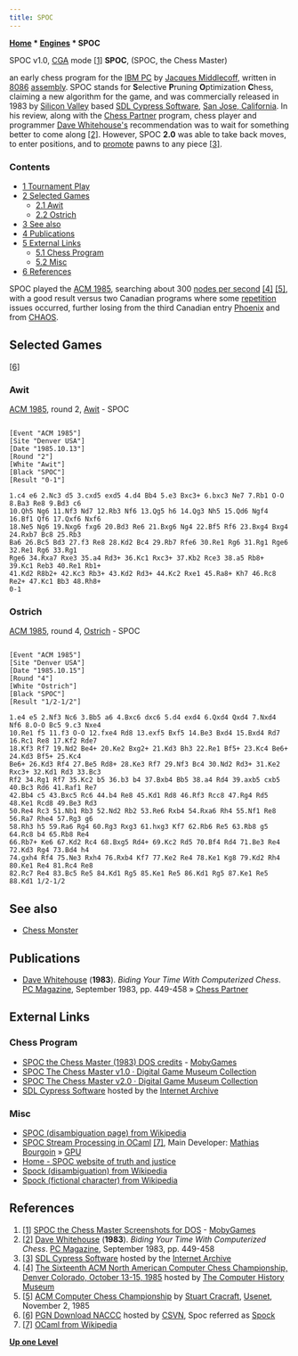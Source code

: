 ```yaml
---
title: SPOC
---
```

**[Home](Home "Home") \* [Engines](Engines "Engines") \* SPOC**



 [](https://www.mobygames.com/game/dos/spoc-the-chess-master/screenshots/gameShotId,869375/) SPOC v1.0, [CGA](https://en.wikipedia.org/wiki/Color_Graphics_Adapter) mode <a id="cite-note-1" href="#cite-ref-1">[1]</a> 
**SPOC**, (SPOC, the Chess Master)  

an early chess program for the [IBM PC](IBM_PC "IBM PC") by [Jacques Middlecoff](Jacques_Middlecoff "Jacques Middlecoff"), written in [8086](8086 "8086") [assembly](Assembly "Assembly"). 
SPOC stands for **S**elective **P**runing **O**ptimization **C**hess, claiming a new algorithm for the game, and was commercially released in 1983 by [Silicon Valley](https://en.wikipedia.org/wiki/Silicon_Valley) based [SDL Cypress Software](https://en.wikipedia.org/wiki/Cypress_Semiconductor), [San Jose, California](https://en.wikipedia.org/wiki/San_Jose,_California). In his review, along with the [Chess Partner](Chess_Partner "Chess Partner") program, chess player and programmer [Dave Whitehouse's](index.php?title=Dave_Whitehouse&action=edit&redlink=1 "Dave Whitehouse (page does not exist)") recommendation was to wait for something better to come along <a id="cite-note-2" href="#cite-ref-2">[2]</a>. However, SPOC **2.0** was able to take back moves, to enter positions, and to [promote](Promotions "Promotions") pawns to any piece <a id="cite-note-3" href="#cite-ref-3">[3]</a>.



### Contents


* [1 Tournament Play](#tournament-play)
* [2 Selected Games](#selected-games)
	+ [2.1 Awit](#awit)
	+ [2.2 Ostrich](#ostrich)
* [3 See also](#see-also)
* [4 Publications](#publications)
* [5 External Links](#external-links)
	+ [5.1 Chess Program](#chess-program)
	+ [5.2 Misc](#misc)
* [6 References](#references)






SPOC played the [ACM 1985](ACM_1985 "ACM 1985"), searching about 300 [nodes per second](Nodes_per_Second "Nodes per Second") <a id="cite-note-4" href="#cite-ref-4">[4]</a> <a id="cite-note-5" href="#cite-ref-5">[5]</a>, with a good result versus two Canadian programs where some [repetition](Repetitions "Repetitions") issues occurred, further losing from the third Canadian entry [Phoenix](Phoenix "Phoenix") and from [CHAOS](CHAOS "CHAOS"). 



## Selected Games


<a id="cite-note-6" href="#cite-ref-6">[6]</a>



### Awit


[ACM 1985](ACM_1985 "ACM 1985"), round 2, [Awit](Awit "Awit") - SPOC




```

[Event "ACM 1985"]
[Site "Denver USA"]
[Date "1985.10.13"]
[Round "2"]
[White "Awit"]
[Black "SPOC"]
[Result "0-1"]

1.c4 e6 2.Nc3 d5 3.cxd5 exd5 4.d4 Bb4 5.e3 Bxc3+ 6.bxc3 Ne7 7.Rb1 O-O 8.Ba3 Re8 9.Bd3 c6 
10.Qh5 Ng6 11.Nf3 Nd7 12.Rb3 Nf6 13.Qg5 h6 14.Qg3 Nh5 15.Qd6 Ngf4 16.Bf1 Qf6 17.Qxf6 Nxf6 
18.Ne5 Ng6 19.Nxg6 fxg6 20.Bd3 Re6 21.Bxg6 Ng4 22.Bf5 Rf6 23.Bxg4 Bxg4 24.Rxb7 Bc8 25.Rb3 
Ba6 26.Bc5 Bd3 27.f3 Re8 28.Kd2 Bc4 29.Rb7 Rfe6 30.Re1 Rg6 31.Rg1 Rge6 32.Re1 Rg6 33.Rg1 
Rge6 34.Rxa7 Rxe3 35.a4 Rd3+ 36.Kc1 Rxc3+ 37.Kb2 Rce3 38.a5 Rb8+ 39.Kc1 Reb3 40.Re1 Rb1+ 
41.Kd2 R8b2+ 42.Kc3 Rb3+ 43.Kd2 Rd3+ 44.Kc2 Rxe1 45.Ra8+ Kh7 46.Rc8 Re2+ 47.Kc1 Bb3 48.Rh8+ 
0-1

```

### Ostrich


[ACM 1985](ACM_1985 "ACM 1985"), round 4, [Ostrich](Ostrich "Ostrich") - SPOC




```

[Event "ACM 1985"]
[Site "Denver USA"]
[Date "1985.10.15"]
[Round "4"]
[White "Ostrich"]
[Black "SPOC"]
[Result "1/2-1/2"]

1.e4 e5 2.Nf3 Nc6 3.Bb5 a6 4.Bxc6 dxc6 5.d4 exd4 6.Qxd4 Qxd4 7.Nxd4 Nf6 8.O-O Bc5 9.c3 Nxe4 
10.Re1 f5 11.f3 O-O 12.fxe4 Rd8 13.exf5 Bxf5 14.Be3 Bxd4 15.Bxd4 Rd7 16.Rc1 Re8 17.Kf2 Rde7 
18.Kf3 Rf7 19.Nd2 Be4+ 20.Ke2 Bxg2+ 21.Kd3 Bh3 22.Re1 Bf5+ 23.Kc4 Be6+ 24.Kd3 Bf5+ 25.Kc4 
Be6+ 26.Kd3 Rf4 27.Be5 Rd8+ 28.Ke3 Rf7 29.Nf3 Bc4 30.Nd2 Rd3+ 31.Ke2 Rxc3+ 32.Kd1 Rd3 33.Bc3 
Rf2 34.Rg1 Rf7 35.Kc2 b5 36.b3 b4 37.Bxb4 Bb5 38.a4 Rd4 39.axb5 cxb5 40.Bc3 Rd6 41.Raf1 Re7 
42.Bb4 c5 43.Bxc5 Rc6 44.b4 Re8 45.Kd1 Rd8 46.Rf3 Rcc8 47.Rg4 Rd5 48.Ke1 Rcd8 49.Be3 Rd3 
50.Re4 Rc3 51.Nb1 Rb3 52.Nd2 Rb2 53.Re6 Rxb4 54.Rxa6 Rh4 55.Nf1 Re8 56.Ra7 Rhe4 57.Rg3 g6 
58.Rh3 h5 59.Ra6 Rg4 60.Rg3 Rxg3 61.hxg3 Kf7 62.Rb6 Re5 63.Rb8 g5 64.Rc8 b4 65.Rb8 Re4 
66.Rb7+ Ke6 67.Kd2 Rc4 68.Bxg5 Rd4+ 69.Kc2 Rd5 70.Bf4 Rd4 71.Be3 Re4 72.Kd3 Rg4 73.Bd4 h4
74.gxh4 Rf4 75.Ne3 Rxh4 76.Rxb4 Kf7 77.Ke2 Re4 78.Ke1 Kg8 79.Kd2 Rh4 80.Ke1 Re4 81.Rc4 Re8 
82.Rc7 Re4 83.Bc5 Re5 84.Kd1 Rg5 85.Ke1 Re5 86.Kd1 Rg5 87.Ke1 Re5 88.Kd1 1/2-1/2

```

## See also


* [Chess Monster](Chess_Monster "Chess Monster")


## Publications


* [Dave Whitehouse](index.php?title=Dave_Whitehouse&action=edit&redlink=1 "Dave Whitehouse (page does not exist)") (**1983**). *Biding Your Time With Computerized Chess*. [PC Magazine](PC_Magazine "PC Magazine"), September 1983, pp. 449-458 » [Chess Partner](Chess_Partner "Chess Partner")


## External Links


### Chess Program


* [SPOC the Chess Master (1983) DOS credits](https://www.mobygames.com/game/dos/spoc-the-chess-master/credits) - [MobyGames](https://en.wikipedia.org/wiki/MobyGames)
* [SPOC The Chess Master v1.0 · Digital Game Museum Collection](https://www.digitalgamemuseum.org/collection/items/show/3145)
* [SPOC The Chess Master v2.0 · Digital Game Museum Collection](https://www.digitalgamemuseum.org/collection/items/show/3146)
* [SDL Cypress Software](https://archive.org/details/SDL_Cypress_Software) hosted by the [Internet Archive](https://en.wikipedia.org/wiki/Internet_Archive)


### Misc


* [SPOC (disambiguation page) from Wikipedia](https://en.wikipedia.org/wiki/SPOC)
* [SPOC Stream Processing in OCaml](http://www.algo-prog.info/spoc/web/index.php) <a id="cite-note-7" href="#cite-ref-7">[7]</a>, Main Developer: [Mathias Bourgoin](http://www.lip6.fr/actualite/personnes-fiche.php?ident=D1161) » [GPU](GPU "GPU")
* [Home - SPOC website of truth and justice](http://web.clarku.edu/students/SPOC/)
* [Spock (disambiguation) from Wikipedia](https://en.wikipedia.org/wiki/Spock_%28disambiguation%29)
* [Spock (fictional character) from Wikipedia](https://en.wikipedia.org/wiki/Spock)


## References


1. <a id="cite-ref-1" href="#cite-note-1">[1]</a> [SPOC the Chess Master Screenshots for DOS](https://www.mobygames.com/game/dos/spoc-the-chess-master/screenshots/gameShotId,869375/) - [MobyGames](https://en.wikipedia.org/wiki/MobyGames)
2. <a id="cite-ref-2" href="#cite-note-2">[2]</a> [Dave Whitehouse](index.php?title=Dave_Whitehouse&action=edit&redlink=1 "Dave Whitehouse (page does not exist)") (**1983**). *Biding Your Time With Computerized Chess*. [PC Magazine](PC_Magazine "PC Magazine"), September 1983, pp. 449-458
3. <a id="cite-ref-3" href="#cite-note-3">[3]</a> [SDL Cypress Software](https://archive.org/details/SDL_Cypress_Software) hosted by the [Internet Archive](https://en.wikipedia.org/wiki/Internet_Archive)
4. <a id="cite-ref-4" href="#cite-note-4">[4]</a> [The Sixteenth ACM North American Computer Chess Championship, Denver Colorado, October 13-15, 1985](https://www.computerhistory.org/chess/doc-431614f6cef27/) hosted by [The Computer History Museum](The_Computer_History_Museum "The Computer History Museum")
5. <a id="cite-ref-5" href="#cite-note-5">[5]</a> [ACM Computer Chess Championship](http://www.megalextoria.com/usenet-archive/news034f1/b54/mod/ai/00000003.html) by [Stuart Cracraft](Stuart_Cracraft "Stuart Cracraft"), [Usenet](https://en.wikipedia.org/wiki/Usenet), November 2, 1985
6. <a id="cite-ref-6" href="#cite-note-6">[6]</a> [PGN Download NACCC](http://www.csvn.nl/index.php?option=com_docman&task=cat_view&gid=60&Itemid=26&lang=en) hosted by [CSVN](CSVN "CSVN"), Spoc referred as [Spock](https://en.wikipedia.org/wiki/Spock)
7. <a id="cite-ref-7" href="#cite-note-7">[7]</a> [OCaml from Wikipedia](https://en.wikipedia.org/wiki/OCaml)

**[Up one Level](Engines "Engines")**







 
